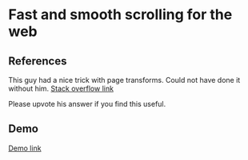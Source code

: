# Fast and smooth scrolling for the web


## References

This guy had a nice trick with page transforms. Could not have done it without him.
[Stack overflow link](https://stackoverflow.com/questions/59595066/prevent-div-scrolling-up-when-bumped-by-div-below-it)  

Please upvote his answer if you find this useful.  

## Demo

[Demo link](https://infiload.lanvukusic.com/)
